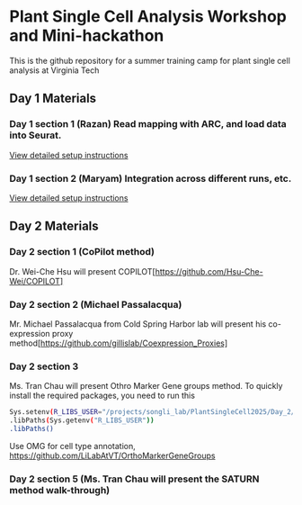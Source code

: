 # Plant Single Cell Analysis Workshop and Mini-hackathon
This is the github repository for a summer training camp for plant single cell analysis at Virginia Tech


## Day 1 Materials
### Day 1 section 1 (Razan) Read mapping with ARC, and load data into Seurat.
[View detailed setup instructions](./Day1Section1/README.md)

### Day 1 section 2 (Maryam) Integration across different runs, etc.
[View detailed setup instructions](./Day1Section2-Integration/README.md)

## Day 2 Materials
### Day 2 section 1 (CoPilot method)
Dr. Wei-Che Hsu will present COPILOT[https://github.com/Hsu-Che-Wei/COPILOT]

### Day 2 section 2 (Michael Passalacqua)
Mr. Michael Passalacqua from Cold Spring Harbor lab will present his co-expression proxy method[https://github.com/gillislab/Coexpression_Proxies]

### Day 2 section 3 
Ms. Tran Chau will present Othro Marker Gene groups method.
To quickly install the required packages, you need to run this
```bash
Sys.setenv(R_LIBS_USER="/projects/songli_lab/PlantSingleCell2025/Day_2/env/")
.libPaths(Sys.getenv("R_LIBS_USER"))
.libPaths() 
```
Use OMG for cell type annotation, https://github.com/LiLabAtVT/OrthoMarkerGeneGroups

### Day 2 section 5 (Ms. Tran Chau will present the SATURN method walk-through)
